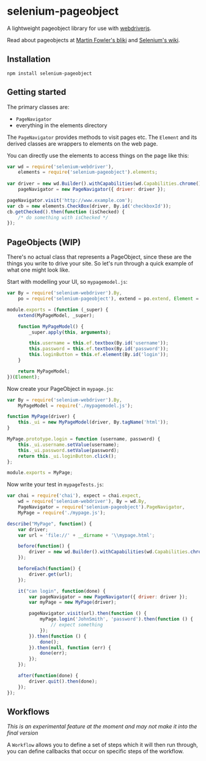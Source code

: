 # selenium-pageobject

A lightweight pageobject library for use with [webdriverjs](https://code.google.com/p/selenium/wiki/WebDriverJs).

Read about pageobjects at [Martin Fowler's bliki](http://martinfowler.com/bliki/PageObject.html) and [Selenium's wiki](https://code.google.com/p/selenium/wiki/PageObjects).

## Installation

    npm install selenium-pageobject

## Getting started

The primary classes are:
* `PageNavigator`
* everything in the elements directory

The `PageNavigator` provides methods to visit pages etc. The `Element` and its derived classes are wrappers to elements on the web page.

You can directly use the elements to access things on the page like this:
````javascript
var wd = require('selenium-webdriver'),
    elements = require('selenium-pageobject').elements;
    
var driver = new wd.Builder().withCapabilities(wd.Capabilities.chrome()).build(),
    pageNavigator = new PageNavigator({ driver: driver });

pageNavigator.visit('http://www.example.com');
var cb = new elements.CheckBox(driver, By.id('checkboxId'));
cb.getChecked().then(function (isChecked) {
    /* do something with isChecked */
});

````

## PageObjects (WIP)

There's no actual class that represents a PageObject, since these are the things you write to drive your site. So let's run through a quick example of what one might look like.

Start with modelling your UI, so `mypagemodel.js`:
````javascript
var By = require('selenium-webdriver').By,
    po = require('selenium-pageobject'), extend = po.extend, Element = po.elements.Element;

module.exports = (function (_super) {
    extend(MyPageModel, _super);

    function MyPageModel() {
    	_super.apply(this, arguments);

    	this.username = this.ef.textbox(By.id('username'));
        this.password = this.ef.textbox(By.id('password'));
        this.loginButton = this.ef.element(By.id('login'));
    }

    return MyPageModel;
})(Element);
````

Now create your PageObject in `mypage.js`:
````javascript
var By = require('selenium-webdriver').By,
    MyPageModel = require('./mypagemodel.js');

function MyPage(driver) {
    this._ui = new MyPageModel(driver, By.tagName('html'));
}

MyPage.prototype.login = function (username, password) {
    this._ui.username.setValue(username);
    this._ui.password.setValue(password);
    return this._ui.loginButton.click();
};

module.exports = MyPage;
````

Now write your test in `mypageTests.js`:
````javascript
var chai = require('chai'), expect = chai.expect,
    wd = require('selenium-webdriver'), By = wd.By,
    PageNavigator = require('selenium-pageobject').PageNavigator,
    MyPage = require('./mypage.js');

describe("MyPage", function() {
    var driver;
    var url = 'file://' + __dirname + '\\mypage.html';

    before(function() {
        driver = new wd.Builder().withCapabilities(wd.Capabilities.chrome()).build();
    });

    beforeEach(function() {
        driver.get(url);
    });

	it("can login", function(done) {
        var pageNavigator = new PageNavigator({ driver: driver });
        var myPage = new MyPage(driver);

        pageNavigator.visit(url).then(function () {
            myPage.login('JohnSmith', 'password').then(function () {
                // expect something
            });
        }).then(function () {
            done();
        }).then(null, function (err) {
            done(err);
        });
    });

    after(function(done) {
        driver.quit().then(done);
    });
});
````

## Workflows
*This is an experimental feature at the moment and may not make it into the final version*

A `Workflow` allows you to define a set of steps which it will then run through, you can define callbacks that occur on specific steps of the workflow.
